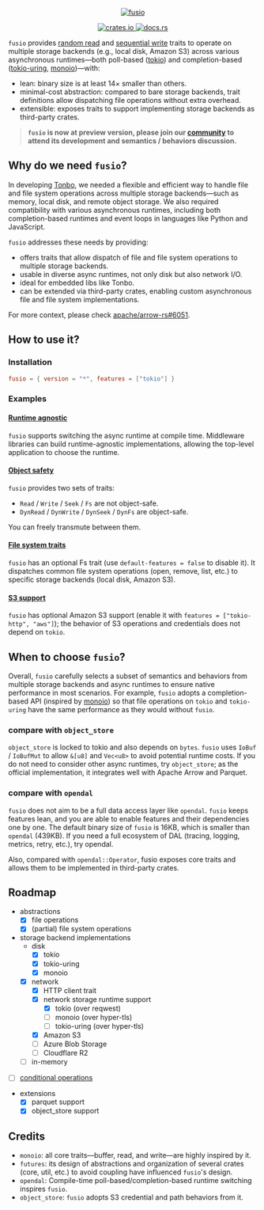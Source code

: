 <p align="center">
  <a href="https://crates.io/crates/fusio">
    <image alt="fusio" src="https://github.com/user-attachments/assets/52e680dc-9c03-4dca-ae07-5d57ba452af8">
  </a>
</p>

<p align="center">
  <a href="https://crates.io/crates/fusio">
    <img alt="crates.io" src="https://img.shields.io/crates/v/fusio">
  </a>

  <a href="https://docs.rs/fusio/latest/fusio/">
    <img alt="docs.rs" src="https://img.shields.io/docsrs/fusio">
  </a>
</p>

`fusio` provides [random read](https://docs.rs/fusio/latest/fusio/trait.Read.html) and [sequential write](https://docs.rs/fusio/latest/fusio/trait.Write.html) traits to operate on multiple storage backends (e.g., local disk, Amazon S3) across various asynchronous runtimes—both poll-based ([tokio](https://github.com/tokio-rs/tokio)) and completion-based ([tokio-uring](https://github.com/tokio-rs/tokio-uring), [monoio](https://github.com/bytedance/monoio))—with:
- lean: binary size is at least 14× smaller than others.
- minimal-cost abstraction: compared to bare storage backends, trait definitions allow dispatching file operations without extra overhead.
- extensible: exposes traits to support implementing storage backends as third-party crates.

> **`fusio` is now at preview version, please join our [community](https://discord.gg/j27XVFVmJM) to attend its development and semantics / behaviors discussion.**

## Why do we need `fusio`?
In developing [Tonbo](https://github.com/tonbo-io/tonbo), we needed a flexible and efficient way to handle file and file system operations across multiple storage backends—such as memory, local disk, and remote object storage. We also required compatibility with various asynchronous runtimes, including both completion-based runtimes and event loops in languages like Python and JavaScript.

`fusio` addresses these needs by providing:
- offers traits that allow dispatch of file and file system operations to multiple storage backends.
- usable in diverse async runtimes, not only disk but also network I/O.
- ideal for embedded libs like Tonbo.
- can be extended via third-party crates, enabling custom asynchronous file and file system implementations.

For more context, please check [apache/arrow-rs#6051](https://github.com/apache/arrow-rs/issues/6051).

## How to use it?

### Installation
```toml
fusio = { version = "*", features = ["tokio"] }
```

### Examples

#### [Runtime agnostic](https://github.com/tonbo-io/fusio/blob/main/examples/src/multi_runtime.rs)

`fusio` supports switching the async runtime at compile time. Middleware libraries can build runtime-agnostic implementations, allowing the top-level application to choose the runtime.

#### [Object safety](https://github.com/tonbo-io/fusio/blob/main/examples/src/object.rs)

`fusio` provides two sets of traits:
- `Read` / `Write` / `Seek` / `Fs` are not object-safe.
- `DynRead` / `DynWrite` / `DynSeek` / `DynFs` are object-safe.

You can freely transmute between them.

#### [File system traits](https://github.com/tonbo-io/fusio/blob/main/examples/src/fs.rs)

`fusio` has an optional Fs trait (use `default-features = false` to disable it). It dispatches common file system operations (open, remove, list, etc.) to specific storage backends (local disk, Amazon S3).

#### [S3 support](https://github.com/tonbo-io/fusio/blob/main/examples/src/s3.rs)

`fusio` has optional Amazon S3 support (enable it with `features = ["tokio-http", "aws"]`); the behavior of S3 operations and credentials does not depend on `tokio`.

## When to choose `fusio`?

 Overall, `fusio` carefully selects a subset of semantics and behaviors from multiple storage backends and async runtimes to ensure native performance in most scenarios. For example, `fusio` adopts a completion-based API (inspired by [monoio](https://docs.rs/monoio/latest/monoio/io/trait.AsyncReadRent.html)) so that file operations on `tokio` and `tokio-uring`  have the same performance as they would without `fusio`.

### compare with `object_store`

`object_store` is locked to tokio and also depends on `bytes`. `fusio` uses `IoBuf` / `IoBufMut` to allow `&[u8]` and `Vec<u8>` to avoid potential runtime costs. If you do not need to consider other async runtimes, try `object_store`; as the official implementation, it integrates well with Apache Arrow and Parquet.

### compare with `opendal`

`fusio` does not aim to be a full data access layer like `opendal`. `fusio` keeps features lean, and you are able to enable features and their dependencies one by one. The default binary size of `fusio` is 16KB, which is smaller than `opendal` (439KB). If you need a full ecosystem of DAL (tracing, logging, metrics, retry, etc.), try opendal.

Also, compared with `opendal::Operator`, fusio exposes core traits and allows them to be implemented in third-party crates.

## Roadmap
- abstractions
  - [x] file operations
  - [x] (partial) file system operations
- storage backend implementations
  - disk
    - [x] tokio
    - [x] tokio-uring
    - [x] monoio
  - [x] network
    - [x] HTTP client trait
    - [x] network storage runtime support
      - [x] tokio (over reqwest)
      - [ ] monoio (over hyper-tls)
      - [ ] tokio-uring (over hyper-tls)
    - [x] Amazon S3
    - [ ] Azure Blob Storage
    - [ ] Cloudflare R2
  - [ ] in-memory
- [ ] [conditional operations](https://aws.amazon.com/cn/about-aws/whats-new/2024/08/amazon-s3-conditional-writes/)
- extensions
  - [x] parquet support
  - [x] object_store support

## Credits
- `monoio`: all core traits—buffer, read, and write—are highly inspired by it.
- `futures`: its design of abstractions and organization of several crates (core, util, etc.) to avoid coupling have influenced `fusio`'s design.
- `opendal`: Compile-time poll-based/completion-based runtime switching inspires `fusio`.
- `object_store`: `fusio` adopts S3 credential and path behaviors from it.
